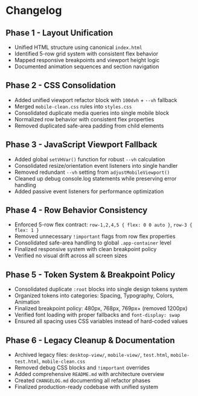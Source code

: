 # Changelog

## Phase 1 - Layout Unification
- Unified HTML structure using canonical `index.html`
- Identified 5-row grid system with consistent flex behavior
- Mapped responsive breakpoints and viewport height logic
- Documented animation sequences and section navigation

## Phase 2 - CSS Consolidation
- Added unified viewport refactor block with `100dvh` + `--vh` fallback
- Merged `mobile-clean.css` rules into `styles.css`
- Consolidated duplicate media queries into single mobile block
- Normalized row behavior with consistent flex properties
- Removed duplicated safe-area padding from child elements

## Phase 3 - JavaScript Viewport Fallback
- Added global `setVHVar()` function for robust `--vh` calculation
- Consolidated resize/orientation event listeners into single handler
- Removed redundant `--vh` setting from `adjustMobileViewport()`
- Cleaned up debug console.log statements while preserving error handling
- Added passive event listeners for performance optimization

## Phase 4 - Row Behavior Consistency
- Enforced 5-row flex contract: `row-1,2,4,5 { flex: 0 0 auto }`, `row-3 { flex: 1 }`
- Removed unnecessary `!important` flags from row flex properties
- Consolidated safe-area handling to global `.app-container` level
- Finalized responsive system with clean breakpoint policy
- Verified no visual drift across all screen sizes

## Phase 5 - Token System & Breakpoint Policy
- Consolidated duplicate `:root` blocks into single design tokens system
- Organized tokens into categories: Spacing, Typography, Colors, Animation
- Finalized breakpoint policy: 480px, 768px, 769px+ (removed 1200px)
- Verified font loading with proper fallbacks and `font-display: swap`
- Ensured all spacing uses CSS variables instead of hard-coded values

## Phase 6 - Legacy Cleanup & Documentation
- Archived legacy files: `desktop-view/`, `mobile-view/`, `test.html`, `mobile-test.html`, `mobile-clean.css`
- Removed debug CSS blocks and `!important` overrides
- Added comprehensive `README.md` with architecture overview
- Created `CHANGELOG.md` documenting all refactor phases
- Finalized production-ready codebase with unified system
